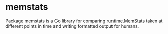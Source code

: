# memstats

Package memstats is a Go library for comparing [runtime.MemStats](http://golang.org/pkg/runtime/#MemStats)
taken at different points in time and writing formatted output for humans.
